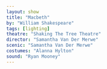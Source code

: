 ```yaml
---
layout: show
title: "Macbeth"
by: "William Shakespeare"
tags: [lighting]
theatre: "Shaking The Tree Theatre"
director: "Samantha Van Der Merwe"
scenic: "Samantha Van Der Merwe"
costumes: "Alanna Hylton"
sound: "Ryan Mooney"
---
```

